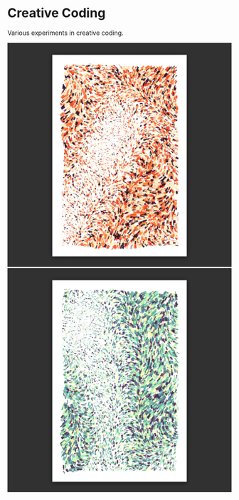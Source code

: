 # Creative Coding

Various experiments in creative coding.

![](Images/repo_image.png)
![](Images/repo_image2.png)
